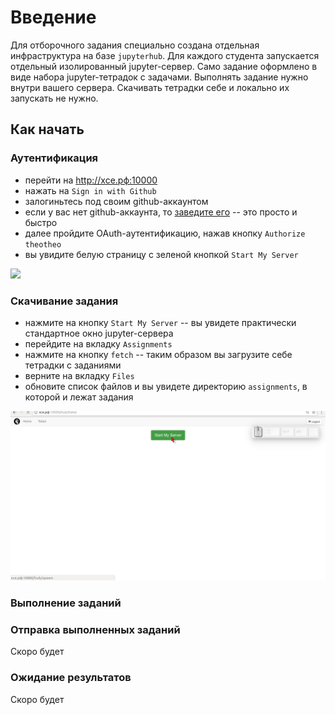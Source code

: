 # Введение
Для отборочного задания специально создана отдельная инфраструктура на базе `jupyterhub`. Для каждого студента запускается отдельный изолированный jupyter-сервер. Само задание оформлено в виде набора jupyter-тетрадок с задачами. Выполнять задание нужно внутри вашего сервера. Скачивать тетрадки себе и локально их запускать не нужно. 


## Как начать

### Аутентификация
- перейти на http://хсе.рф:10000
- нажать на `Sign in with Github`
- залогиньтесь под своим github-аккаунтом
- если у вас нет github-аккаунта, то [заведите его](https://github.com) -- это просто и быстро 
- далее пройдите OAuth-аутентификацию, нажав кнопку `Authorize theotheo`
- вы увидите белую страницу с зеленой кнопкой `Start My Server`

![](imgs/start.gif)

### Скачивание задания
- нажмите на кнопку `Start My Server` -- вы увидете практически стандартное окно jupyter-сервера
- перейдите на вкладку `Assignments` 
- нажмите на кнопку `fetch` -- таким образом вы загрузите себе тетрадки с заданиями
- верните на вкладку `Files`
- обновите список файлов и вы увидете директорию `assignments`, в которой и лежат задания

![](imgs/fetch.gif)

### Выполнение заданий

### Отправка выполненных заданий
Скоро будет

### Ожидание результатов
Скоро будет